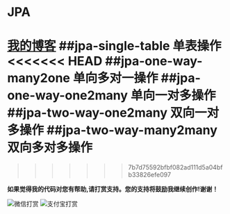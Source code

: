 # JPA
[我的博客](http://blog.csdn.net/je_ge "JE-GE的浆糊") 
##jpa-single-table 单表操作
<<<<<<< HEAD
##jpa-one-way-many2one 单向多对一操作
##jpa-one-way-one2many 单向一对多操作
##jpa-two-way-one2many 双向一对多操作
##jpa-two-way-many2many 双向多对多操作
=======
>>>>>>> 7b7d75592bfbf082ad111d5a04bfb33826efe097


**如果觉得我的代码对您有帮助,请打赏支持。您的支持将鼓励我继续创作!谢谢！**


![](http://img.blog.csdn.net/20161120140715209 "微信打赏")
![](http://img.blog.csdn.net/20161120140741975 "支付宝打赏")

